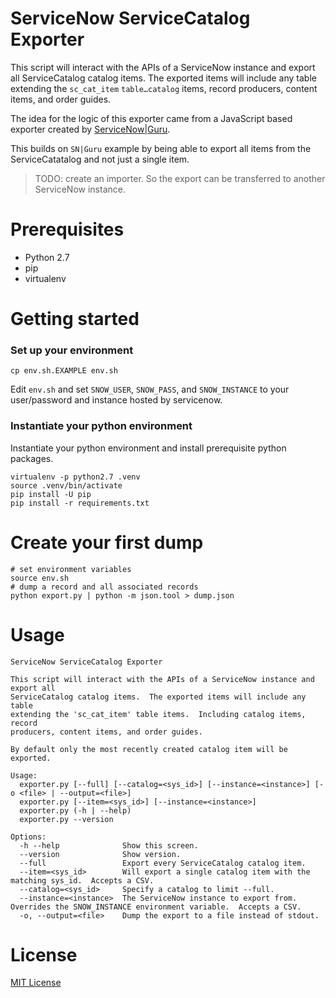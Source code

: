 # ServiceNow ServiceCatalog Exporter

This script will interact with the APIs of a ServiceNow instance and export all
ServiceCatalog catalog items.  The exported items will include any table
extending the `sc_cat_item` `table…catalog` items, record producers, content
items, and order guides.

The idea for the logic of this exporter came from a JavaScript based exporter
created by [ServiceNow|Guru][1].

This builds on `SN|Guru` example by being able to export all items from the
ServiceCatatalog and not just a single item.

> TODO: create an importer.  So the export can be transferred to another
> ServiceNow instance.

# Prerequisites

- Python 2.7
- pip
- virtualenv

# Getting started

### Set up your environment

    cp env.sh.EXAMPLE env.sh

Edit `env.sh` and set `SNOW_USER`, `SNOW_PASS`, and `SNOW_INSTANCE` to your
user/password and instance hosted by servicenow.

### Instantiate your python environment

Instantiate your python environment and install prerequisite python packages.

    virtualenv -p python2.7 .venv
    source .venv/bin/activate
    pip install -U pip
    pip install -r requirements.txt

# Create your first dump

    # set environment variables
    source env.sh
    # dump a record and all associated records
    python export.py | python -m json.tool > dump.json

# Usage

```
ServiceNow ServiceCatalog Exporter

This script will interact with the APIs of a ServiceNow instance and export all
ServiceCatalog catalog items.  The exported items will include any table
extending the 'sc_cat_item' table items.  Including catalog items, record
producers, content items, and order guides.

By default only the most recently created catalog item will be exported.

Usage:
  exporter.py [--full] [--catalog=<sys_id>] [--instance=<instance>] [-o <file> | --output=<file>]
  exporter.py [--item=<sys_id>] [--instance=<instance>]
  exporter.py (-h | --help)
  exporter.py --version

Options:
  -h --help              Show this screen.
  --version              Show version.
  --full                 Export every ServiceCatalog catalog item.
  --item=<sys_id>        Will export a single catalog item with the matching sys_id.  Accepts a CSV.
  --catalog=<sys_id>     Specify a catalog to limit --full.
  --instance=<instance>  The ServiceNow instance to export from.  Overrides the SNOW_INSTANCE environment variable.  Accepts a CSV.
  -o, --output=<file>    Dump the export to a file instead of stdout.
```

# License

[MIT License](LICENSE.txt)

[1]: https://www.servicenowguru.com/system-definition/exporting-service-catalog-items-step/
